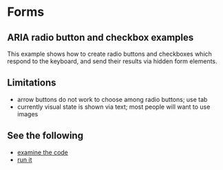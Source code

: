 # Forms

## ARIA radio button and checkbox examples

This example shows how to create radio buttons and checkboxes which respond to the keyboard, and send their results via hidden form elements.

## Limitations

- arrow buttons do not work to choose among radio buttons; use tab
- currently visual state is shown via text; most people will want to use images

## See the following

- [examine the code](https://raw.githubusercontent.com/RichCaloggero/code-examples/master/forms/aria-checkbox-radio.html)
- [run it](https://RichCaloggero.github.io/code-examples/forms/aria-checkbox-radio.html)

